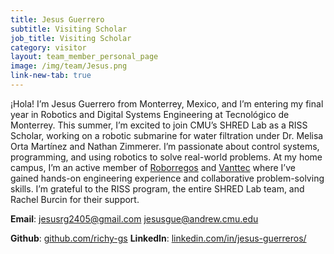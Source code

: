 ```yaml
---
title: Jesus Guerrero
subtitle: Visiting Scholar
job_title: Visiting Scholar
category: visitor
layout: team_member_personal_page
image: /img/team/Jesus.png
link-new-tab: true
---
```


¡Hola! I’m Jesus Guerrero from Monterrey, Mexico, and I’m entering my final year in Robotics and Digital Systems Engineering at Tecnológico de Monterrey. This summer, I’m excited to join CMU’s SHRED Lab as a RISS Scholar, working on a robotic submarine for water filtration under Dr. Melisa Orta Martínez and Nathan Zimmerer. I’m passionate about control systems, programming, and using robotics to solve real-world problems. At my home campus, I’m an active member of [Roborregos](https://github.com/RoBorregos) and [Vanttec](https://github.com/vanttec) where I’ve gained hands-on engineering experience and collaborative problem-solving skills. I’m grateful to the RISS program, the entire SHRED Lab team, and Rachel Burcin for their support.

**Email**: [jesusrg2405@gmail.com](mailto:jesusrg2405@gmail.com)
[jesusgue@andrew.cmu.edu](mailto:jesusgue@andrew.cmu.edu)

**Github**: [github.com/richy-gs](https://github.com/richy-gs)
**LinkedIn**: [linkedin.com/in/jesus-guerreros/](https://www.linkedin.com/in/jesus-guerreros/)

<!-- **Google Scholar**: [Marcelo F. Jacinto](https://scholar.google.com/citations?user=tVPo_z0AAAAJ&hl=pt-PT&oi=ao) -->